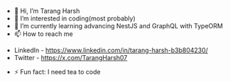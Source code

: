 - 👋 Hi, I’m Tarang Harsh
- 👀 I’m interested in coding(most probably)
- 🌱 I’m currently learning advancing NestJS and GraphQL with TypeORM
- 📫 How to reach me
* LinkedIn - https://www.linkedin.com/in/tarang-harsh-b3b804230/
* Twitter - https://x.com/TarangHarsh07
- ⚡ Fun fact: I need tea to code

<!---
harshtarang7/harshtarang7 is a ✨ special ✨ repository because its `README.md` (this file) appears on your GitHub profile.
You can click the Preview link to take a look at your changes.
--->
